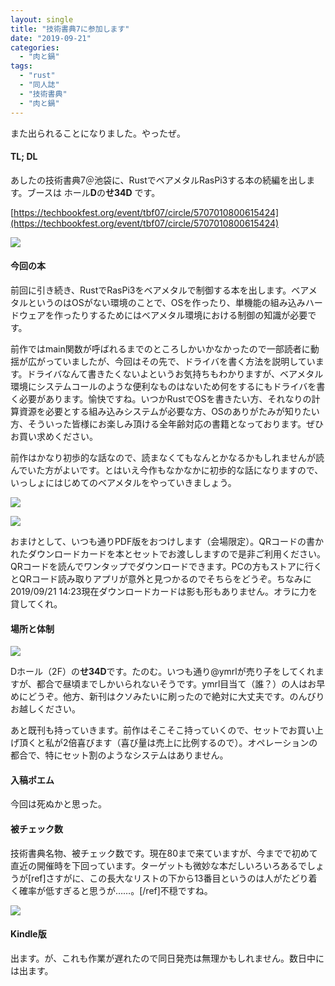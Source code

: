 ```yaml
---
layout: single
title: "技術書典7に参加します"
date: "2019-09-21"
categories: 
  - "肉と鍋"
tags: 
  - "rust"
  - "同人誌"
  - "技術書典"
  - "肉と鍋"
---
```


また出られることになりました。やったぜ。

#### TL; DL

あしたの技術書典7＠池袋に、RustでベアメタルRasPi3する本の続編を出します。ブースは ホール**D**の**せ34D** です。

[https://techbookfest.org/event/tbf07/circle/5707010800615424](https://techbookfest.org/event/tbf07/circle/5707010800615424)

[![](https://blog.naotaco.com/assets/images/posts/2019/09/ab608144280fec7f4065e41cfe16f036.png)](https://blog.naotaco.com/assets/images/posts/2019/09/ab608144280fec7f4065e41cfe16f036.png)

#### 今回の本

前回に引き続き、RustでRasPi3をベアメタルで制御する本を出します。ベアメタルというのはOSがない環境のことで、OSを作ったり、単機能の組み込みハードウェアを作ったりするためにはベアメタル環境における制御の知識が必要です。

前作ではmain関数が呼ばれるまでのところしかいかなかったので一部読者に動揺が広がっていましたが、今回はその先で、ドライバを書く方法を説明しています。ドライバなんて書きたくないよというお気持ちもわかりますが、ベアメタル環境にシステムコールのような便利なものはないため何をするにもドライバを書く必要があります。愉快ですね。いつかRustでOSを書きたい方、それなりの計算資源を必要とする組み込みシステムが必要な方、OSのありがたみが知りたい方、そういった皆様にお楽しみ頂ける全年齢対応の書籍となっております。ぜひお買い求めください。

前作はかなり初歩的な話なので、読まなくてもなんとかなるかもしれませんが読んでいた方がよいです。とはいえ今作もなかなかに初歩的な話になりますので、いっしょにはじめてのベアメタルをやっていきましょう。

[![](https://blog.naotaco.com/assets/images/posts/2019/09/toc01.png)](https://blog.naotaco.com/assets/images/posts/2019/09/toc01.png)

[![](https://blog.naotaco.com/assets/images/posts/2019/09/toc02.png)](https://blog.naotaco.com/assets/images/posts/2019/09/toc02.png)

おまけとして、いつも通りPDF版をおつけします（会場限定）。QRコードの書かれたダウンロードカードを本とセットでお渡ししますので是非ご利用ください。QRコードを読んでワンタップでダウンロードできます。PCの方もストアに行くとQRコード読み取りアプリが意外と見つかるのでそちらをどうぞ。ちなみに2019/09/21 14:23現在ダウンロードカードは影も形もありません。オラに力を貸してくれ。

#### 場所と体制

![](https://blog.naotaco.com/assets/images/posts/2019/09/circle-layout-2f_nikutonabe.png)

Dホール（2F）の**せ34D**です。たのむ。いつも通り@ymrlが売り子をしてくれますが、都合で昼頃までしかいられないそうです。ymrl目当て（誰？）の人はお早めにどうぞ。他方、新刊はクソみたいに刷ったので絶対に大丈夫です。のんびりお越しください。

あと既刊も持っていきます。前作はそこそこ持っていくので、セットでお買い上げ頂くと私が2倍喜びます（喜び量は売上に比例するので）。オペレーションの都合で、特にセット割のようなシステムはありません。

#### 入稿ポエム

今回は死ぬかと思った。

#### 被チェック数

技術書典名物、被チェック数です。現在80まで来ていますが、今までで初めて直近の開催時を下回っています。ターゲットも微妙な本だしいろいろあるでしょうが\[ref\]さすがに、この長大なリストの下から13番目というのは人がたどり着く確率が低すぎると思うが……。\[/ref\]不穏ですね。

![](https://blog.naotaco.com/assets/images/posts/2019/09/image.png)

#### Kindle版

出ます。が、これも作業が遅れたので同日発売は無理かもしれません。数日中には出ます。
